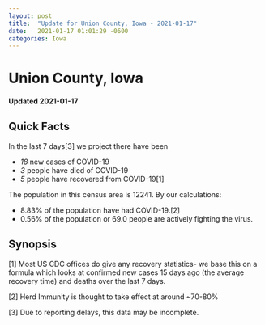 ```yaml
---
layout: post
title:  "Update for Union County, Iowa - 2021-01-17"
date:   2021-01-17 01:01:29 -0600
categories: Iowa
---
```


# Union County, Iowa
#### Updated 2021-01-17

## Quick Facts

In the last 7 days[3] we project there have been
- *18* new cases of COVID-19
- *3* people have died of COVID-19
- *5* people have recovered from COVID-19[1]

The population in this census area is 12241. By our calculations:
- 8.83% of the population have had COVID-19.[2]
- 0.56% of the population or 69.0 people are actively fighting the virus.

## Synopsis




[1] Most US CDC offices do give any recovery statistics- we base this on a formula which looks at confirmed new cases
15 days ago (the average recovery time) and deaths over the last 7 days.

[2] Herd Immunity is thought to take effect at around ~70-80%

[3] Due to reporting delays, this data may be incomplete.
 
    